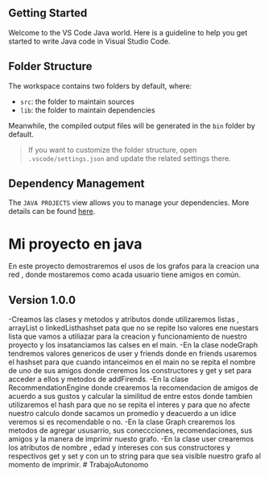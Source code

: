 ## Getting Started

Welcome to the VS Code Java world. Here is a guideline to help you get started to write Java code in Visual Studio Code.

## Folder Structure

The workspace contains two folders by default, where:

- `src`: the folder to maintain sources
- `lib`: the folder to maintain dependencies

Meanwhile, the compiled output files will be generated in the `bin` folder by default.

> If you want to customize the folder structure, open `.vscode/settings.json` and update the related settings there.

## Dependency Management

The `JAVA PROJECTS` view allows you to manage your dependencies. More details can be found [here](https://github.com/microsoft/vscode-java-dependency#manage-dependencies).


# Mi proyecto en java
En este proyecto demostraremos el usos de los grafos para la creacion una red , donde mostaremos como acada usuario tiene amigos en común.
## Version 1.0.0
-Creamos las clases y metodos y atributos donde utilizaremos listas , arrayList o linkedListhashset pata que no se repite lso valores ene nuestars lista que vamos a utiliazar para la creacion y funcionamiento de nuestro proyecto y los insatanciamos las calses en el main.
-En la clase nodeGraph tendremos valores genericos de user y friends donde en friends usaremos el hashset para que cuando intanceimos en el main no se repita el nombre de uno de sus amigos  donde creremos los constructores y get y set para acceder a ellos y metodos de addFirends.
-En la clase RecommendationEngine donde crearemos la recomendacion de amigos de acuerdo a sus gustos y calcular la similitud de entre estos donde tambien utilizaremos el hash para que no se repita el interes y para que no afecte  nuestro calculo donde sacamos un promedio y deacuerdo a un idice veremos si es recomendable o no.
-En la clase Graph crearemos los metodos de agregar ususarrio, sus coneccciones, recomendaciones, sus amigos y la manera de imprimir nuesto grafo.
-En la clase user crearemos los atributos de nombre , edad y intereses con sus constructores y respectivos get y set y con un to string para que sea visible nuestro grafo al momento de imprimir.
#   T r a b a j o A u t o n o m o  
 